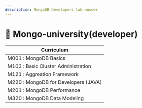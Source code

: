 ```yaml
---
description: MongoDB Developers lab-answer
---
```


# 📗 Mongo-university(developer)

| Curriculum                           |
| ------------------------------------ |
| M001 : MongoDB Basics                |
| M103 : Basic Cluster Administration  |
| M121 : Aggreation Framework          |
| M220 : MongoDB for Developers (JAVA) |
| M201 : MongoDB Performance           |
| M320 : MongoDB Data Modeling         |

